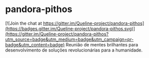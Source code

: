 # pandora-pithos

[![Join the chat at https://gitter.im/Queline-project/pandora-pithos](https://badges.gitter.im/Queline-project/pandora-pithos.svg)](https://gitter.im/Queline-project/pandora-pithos?utm_source=badge&utm_medium=badge&utm_campaign=pr-badge&utm_content=badge)
Reunião de mentes brilhantes para desenvolvimento de soluções revolucionárias para a humanidade.
